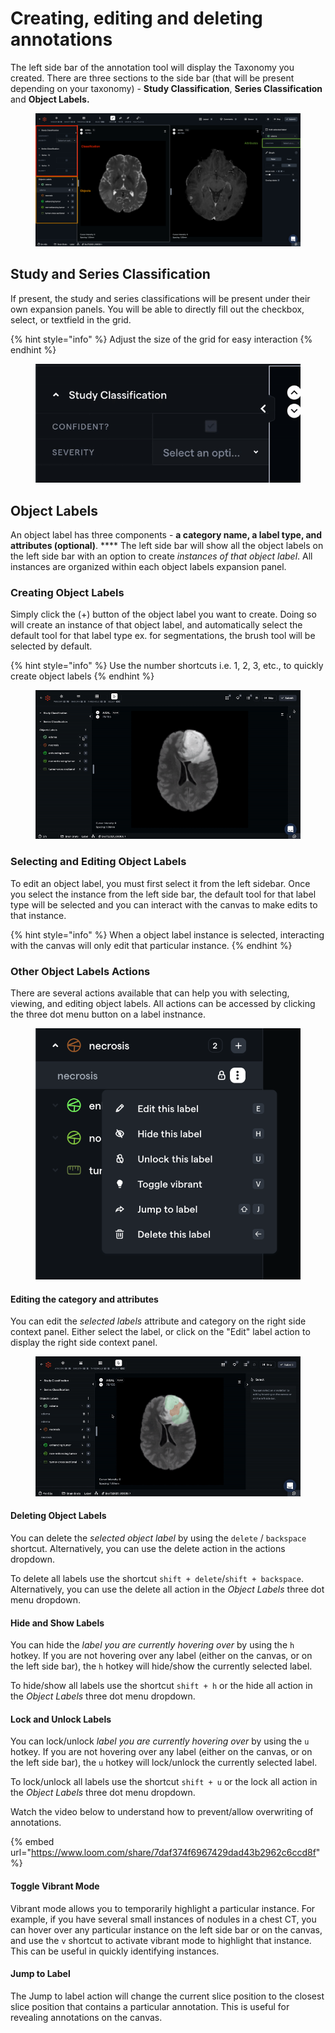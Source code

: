 # Creating, editing and deleting annotations

The left side bar of the annotation tool will display the Taxonomy you created. There are three sections to the side bar (that will be present depending on your taxonomy) - **Study Classification**, **Series Classification** and **Object Labels.**

<figure><img src="../.gitbook/assets/app.redbrickai.com_a717f7d8-8a19-4346-b9b4-a90c8d6875ba_projects_7532ec0d-c308-4274-a68e-a88da9eaa887_tool_Label_taskid=f7cf207e-989e-4d52-9bb0-34e2549a306e (1).png" alt=""><figcaption></figcaption></figure>

## Study and Series Classification

If present, the study and series classifications will be present under their own expansion panels. You will be able to directly fill out the checkbox, select, or textfield in the grid.&#x20;

{% hint style="info" %}
Adjust the size of the grid for easy interaction
{% endhint %}

<figure><img src="../.gitbook/assets/ezgif.com-gif-maker (14).gif" alt=""><figcaption></figcaption></figure>

## Object Labels

An object label has three components - **a category name, a label type, and attributes (optional)**. **** The left side bar will show all the object labels on the left side bar with an option to create _instances of that object label_. All instances are organized within each object labels expansion panel.&#x20;

### Creating Object Labels

Simply click the (+) button of the object label you want to create. Doing so will create an instance of that object label, and automatically select the default tool for that label type ex. for segmentations, the brush tool will be selected by default.&#x20;

{% hint style="info" %}
Use the number shortcuts i.e. 1, 2, 3, etc., to quickly create object labels
{% endhint %}

<figure><img src="../.gitbook/assets/ezgif.com-gif-maker (15).gif" alt=""><figcaption></figcaption></figure>

### Selecting and Editing Object Labels

To edit an object label, you must first select it from the left sidebar. Once you select the instance from the left side bar, the default tool for that label type will be selected and you can interact with the canvas to make edits to that instance.&#x20;

{% hint style="info" %}
When a object label instance is selected, interacting with the canvas will only edit that particular instance.
{% endhint %}

### Other Object Labels Actions

There are several actions available that can help you with selecting, viewing, and editing object labels. All actions can be accessed by clicking the three dot menu button on a label instnance.&#x20;

<figure><img src="../.gitbook/assets/Screen Shot 2022-11-02 at 8.41.18 AM.png" alt=""><figcaption></figcaption></figure>

#### Editing the category and attributes

You can edit the _selected labels_ attribute and category on the right side context panel. Either select the label, or click on the "Edit" label action to display the right side context panel.&#x20;

<figure><img src="../.gitbook/assets/ezgif.com-gif-maker (16).gif" alt=""><figcaption></figcaption></figure>

#### Deleting Object Labels

You can delete the _selected object label_ by using the `delete` / `backspace` shortcut. Alternatively, you can use the delete action in the actions dropdown.&#x20;

To delete all labels use the shortcut `shift + delete`/`shift + backspace`. Alternatively, you can use the delete all action in the _Object Labels_ three dot menu dropdown.&#x20;

#### Hide and Show Labels

You can hide the _label you are currently hovering over_ by using the `h` hotkey. If you are not hovering over any label (either on the canvas, or on the left side bar), the `h` hotkey will hide/show the currently selected label.&#x20;

To hide/show all labels use the shortcut `shift + h` or the hide all action in the _Object Labels_ three dot menu dropdown.&#x20;

#### Lock and Unlock Labels

You can lock/unlock _label you are currently hovering over_ by using the `u` hotkey. If you are not hovering over any label (either on the canvas, or on the left side bar), the `u` hotkey will lock/unlock the currently selected label.

To lock/unlock all labels use the shortcut `shift + u` or the lock all action in the _Object Labels_ three dot menu dropdown.&#x20;

Watch the video below to understand how to prevent/allow overwriting of annotations.

{% embed url="https://www.loom.com/share/7daf374f6967429dad43b2962c6ccd8f" %}

#### Toggle Vibrant Mode

Vibrant mode allows you to temporarily highlight a particular instance. For example, if you have several small instances of nodules in a chest CT, you can hover over any particular instance on the left side bar or on the canvas, and use the `v` shortcut to activate vibrant mode to highlight that instance. This can be useful in quickly identifying instances.&#x20;

#### Jump to Label

The Jump to label action will change the current slice position to the closest slice position that contains a particular annotation. This is useful for revealing annotations on the canvas.&#x20;
